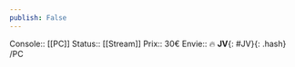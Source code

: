 ```yaml
---
publish: False
---
```

Console:: [[PC]]
Status:: [[Stream]]
Prix:: 30€
Envie:: 🔥
**JV**{: #JV}{: .hash}  
/PC